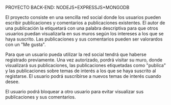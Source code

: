 PROYECTO BACK-END: NODEJS+EXPRESSJS+MONGODB

El proyecto consiste en una sencilla red social donde los usuarios pueden escribir 
publicaciones y comentarios a publicaciones existentes. El autor de una publicación
la etiquetará con una palabra descriptiva para que otros usuarios puedan visualizarla
en sus muros según los intereses a los que se haya suscrito. Las publicaciones y 
sus comentarios pueden ser valorardos con un "Me gusta".

Para que un usuario pueda utilizar la red social tendrá que haberse registrado 
previamente. Una vez autorizado, pordrá visitar su muro, donde visualizará sus 
publicaciones, las publicaciones etiquetadas como "publica" y las publicaciones 
sobre temas de interés a los que se haya suscrito al registarse. El usuario podrá 
suscribirse a nuevos temas de interés cuando desee.

El usuario podrá bloquear a otro usuario para evitar visualizar sus publicaciones 
y sus comentarios.